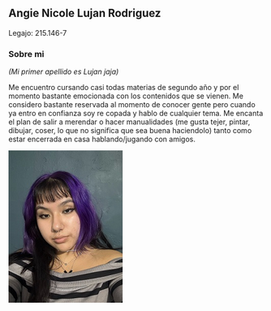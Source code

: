 ## Angie Nicole Lujan Rodriguez
Legajo: 215.146-7

### Sobre mi
_(Mi primer apellido es Lujan jaja)_

Me encuentro cursando casi todas materias de segundo año y por el momento bastante emocionada con los contenidos que se vienen. Me considero bastante reservada al momento de conocer gente pero cuando ya entro en confianza soy re copada y hablo de cualquier tema.
Me encanta el plan de salir a merendar o hacer manualidades (me gusta tejer, pintar, dibujar, coser, lo que no significa que sea buena haciendolo) tanto como estar encerrada en casa hablando/jugando con amigos.

![fotomia](foto-mia.jpg)
